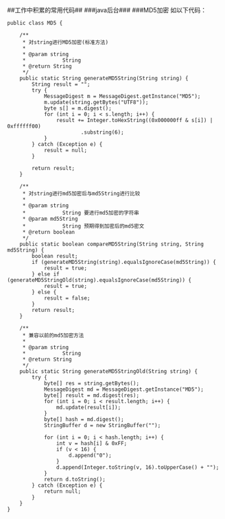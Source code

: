 ##工作中积累的常用代码##
###java后台###
###MD5加密
如以下代码：  
  
	public class MD5 {

		/**
		 * 对string进行MD5加密(标准方法)
		 * 
		 * @param string
		 *            String
		 * @return String
		 */
		public static String generateMD5String(String string) {
			String result = "";
			try {
				MessageDigest m = MessageDigest.getInstance("MD5");
				m.update(string.getBytes("UTF8"));
				byte s[] = m.digest();
				for (int i = 0; i < s.length; i++) {
					result += Integer.toHexString((0x000000ff & s[i]) | 0xffffff00)
							.substring(6);
				}
			} catch (Exception e) {
				result = null;
			}
	
			return result;
		}
	
		/**
		 * 对string进行md5加密后与md5String进行比较
		 * 
		 * @param string
		 *            String 要进行md5加密的字符串
		 * @param md5String
		 *            String 预期得到加密后的md5密文
		 * @return boolean
		 */
		public static boolean compareMD5String(String string, String md5String) {
			boolean result;
			if (generateMD5String(string).equalsIgnoreCase(md5String)) {
				result = true;
			} else if (generateMD5StringOld(string).equalsIgnoreCase(md5String)) {
				result = true;
			} else {
				result = false;
			}
			return result;
		}
	
		/**
		 * 兼容以前的md5加密方法
		 * 
		 * @param string
		 *            String
		 * @return String
		 */
		public static String generateMD5StringOld(String string) {
			try {
				byte[] res = string.getBytes();
				MessageDigest md = MessageDigest.getInstance("MD5");
				byte[] result = md.digest(res);
				for (int i = 0; i < result.length; i++) {
					md.update(result[i]);
				}
				byte[] hash = md.digest();
				StringBuffer d = new StringBuffer("");
	
				for (int i = 0; i < hash.length; i++) {
					int v = hash[i] & 0xFF;
					if (v < 16) {
						d.append("0");
					}
					d.append(Integer.toString(v, 16).toUpperCase() + "");
				}
				return d.toString();
			} catch (Exception e) {
				return null;
			}
		}
	}